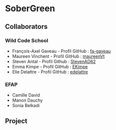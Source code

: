 # SoberGreen

## Collaborators

### Wild Code School

- François-Axel Gaveau - Profil GitHub : [fa-gaveau](http://github.com/fa-gaveau)
- Maureen Vinchent - Profil GitHub : [maureenVt](http://github.com/maureenVt)
- Steven Antal - Profil Github : [StevenAD62 ](http://github.com/StevenAD62)
- Emma Kimpe - Profil GitHub : [EKimpe](http://github.com/EKimpe)
- Elie Delattre - Profil GitHub : [edelattre](http://github.com/edelattre)

### EFAP

- Camille David
- Manon Dauchy
- Sonia Belkadi

## Project
